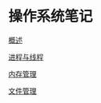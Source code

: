 # 操作系统笔记

[概述](概述/概述.md "概述")

[进程与线程](进程与线程/进程与线程.md "进程与线程")

[内存管理](内存管理/内存管理.md "内存管理")

[文件管理](文件管理/文件管理.md "文件管理")
